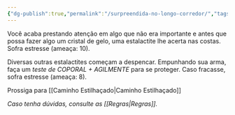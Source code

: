 ```yaml
---
{"dg-publish":true,"permalink":"/surpreendida-no-longo-corredor/","tags":["RPG/livro-jogo/Draegeni/story-points"],"created":"2024-12-26T20:21:39.507-05:00","updated":"2024-12-26T20:24:29.392-05:00"}
---
```



Você acaba prestando atenção em algo que não era importante e antes que possa fazer algo um cristal de gelo, uma estalactite lhe acerta nas costas. Sofra estresse (ameaça: 10).

Diversas outras estalactites começam a despencar. Empunhando sua arma, faça um *teste de COPORAL + AGILMENTE* para se proteger. Caso fracasse, sofra estresse (ameaça: 8).

Prossiga para [[Caminho Estilhaçado\|Caminho Estilhaçado]]

*Caso tenha dúvidas, consulte as [[Regras\|Regras]].*
